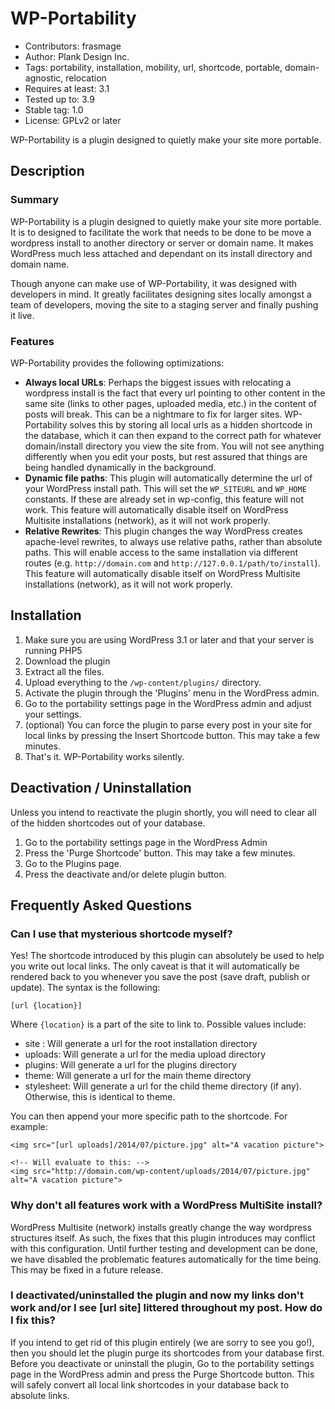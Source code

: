 # WP-Portability
* Contributors: frasmage
* Author: Plank Design Inc.
* Tags: portability, installation, mobility, url, shortcode, portable, domain-agnostic, relocation
* Requires at least: 3.1
* Tested up to: 3.9
* Stable tag: 1.0
* License: GPLv2 or later

WP-Portability is a plugin designed to quietly make your site more portable.

## Description

### Summary

WP-Portability is a plugin designed to quietly make your site more portable. It is to designed to facilitate the work that needs to be done to be move a wordpress install to another directory or server or domain name. It makes WordPress much less attached and dependant on its install directory and domain name.

Though anyone can make use of WP-Portability, it was designed with developers in mind. It greatly facilitates designing sites locally amongst a team of developers, moving the site to a staging server and finally pushing it live.

### Features

WP-Portability provides the following optimizations:

* **Always local URLs**: Perhaps the biggest issues with relocating a wordpress install is the fact that every url pointing to other content in the same site (links to other pages, uploaded media, etc.) in the content of posts will break. This can be a nightmare to fix for larger sites. WP-Portability solves this by storing all local urls as a hidden shortcode in the database, which it can then expand to the correct path for whatever domain/install directory you view the site from. You will not see anything differently when you edit your posts, but rest assured that things are being handled dynamically in the background.
* **Dynamic file paths**: This plugin will automatically determine the url of your WordPress install path. This will set the `WP_SITEURL` and `WP_HOME` constants. If these are already set in wp-config, this feature will not work. This feature will automatically disable itself on WordPress Multisite installations (network), as it will not work properly.
* **Relative Rewrites**: This plugin changes the way WordPress creates apache-level rewrites, to always use relative paths, rather than absolute paths. This will enable access to the same installation via different routes (e.g. `http://domain.com` and `http://127.0.0.1/path/to/install`). This feature will automatically disable itself on WordPress Multisite installations (network), as it will not work properly.

## Installation

1. Make sure you are using WordPress 3.1 or later and that your server is running PHP5
1. Download the plugin
1. Extract all the files.
1. Upload everything to the `/wp-content/plugins/` directory.
1. Activate the plugin through the 'Plugins' menu in the WordPress admin.
1. Go to the portability settings page in the WordPress admin and adjust your settings.
1. (optional) You can force the plugin to parse every post in your site for local links by pressing the Insert Shortcode button. This may take a few minutes.
1. That's it. WP-Portability works silently.

## Deactivation / Uninstallation

Unless you intend to reactivate the plugin shortly, you will need to clear all of the hidden shortcodes out of your database.

1. Go to the portability settings page in the WordPress Admin
1. Press the 'Purge Shortcode' button. This may take a few minutes.
1. Go to the Plugins page.
1. Press the deactivate and/or delete plugin button.


## Frequently Asked Questions

### Can I use that mysterious shortcode myself?

Yes! The shortcode introduced by this plugin can absolutely be used to help you write out local links. The only caveat is that it will automatically be rendered back to you whenever you save the post (save draft, publish or update). The syntax is the following:

    [url {location}]

Where `{location}` is a part of the site to link to. Possible values include:

* site : Will generate a url for the root installation directory
* uploads: Will generate a url for the media upload directory
* plugins: Will generate a url for the plugins directory
* theme: Will generate a url for the main theme directory
* stylesheet: Will generate a url for the child theme directory (if any). Otherwise, this is identical to theme.

You can then append your more specific path to the shortcode. For example:

    <img src="[url uploads]/2014/07/picture.jpg" alt="A vacation picture">

    <!-- Will evaluate to this: -->
    <img src="http://domain.com/wp-content/uploads/2014/07/picture.jpg" alt="A vacation picture">

### Why don't all features work with a WordPress MultiSite install?

WordPress Multisite (network) installs greatly change the way wordpress structures itself. As such, the fixes that this plugin introduces may conflict with this configuration. Until further testing and development can be done, we have disabled the problematic features automatically for the time being. This may be fixed in a future release.


### I deactivated/uninstalled the plugin and now my links don't work and/or I see [url site] littered throughout my post. How do I fix this?

If you intend to get rid of this plugin entirely (we are sorry to see you go!), then you should let the plugin purge its shortcodes from your database first. Before you deactivate or uninstall the plugin, Go to the portability settings page in the WordPress admin and press the Purge Shortcode button. This will safely convert all local link shortcodes in your database back to absolute links.

